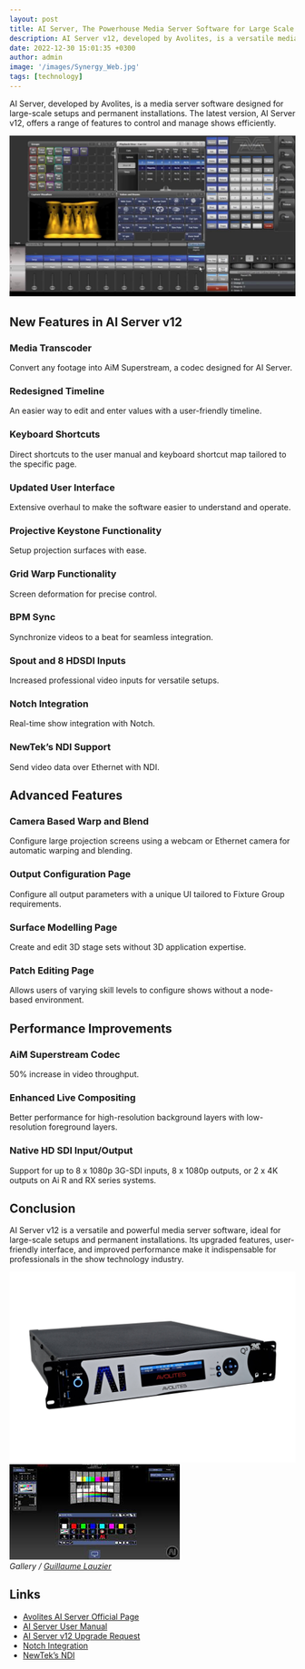 ```yaml
---
layout: post
title: AI Server, The Powerhouse Media Server Software for Large Scale Shows
description: AI Server v12, developed by Avolites, is a versatile media server software for large-scale setups and permanent installations. It features a Media Transcoder, redesigned timeline, keyboard shortcuts, updated UI, and advanced functionalities like BPM Sync, Spout and HDSDI inputs, Notch integration, and NDI support. AI Server v12 offers improved performance and user-friendly interfaces for professional show management.
date: 2022-12-30 15:01:35 +0300
author: admin
image: '/images/Synergy_Web.jpg'
tags: [technology]
---
```


AI Server, developed by Avolites, is a media server software designed for large-scale setups and permanent installations. The latest version, AI Server v12, offers a range of features to control and manage shows efficiently.

![AI Server, The Powerhouse Media Server Software for Large Scale Shows](/images/maxresdefault.jpg)

## New Features in AI Server v12

### Media Transcoder
Convert any footage into AiM Superstream, a codec designed for AI Server.

### Redesigned Timeline
An easier way to edit and enter values with a user-friendly timeline.

### Keyboard Shortcuts
Direct shortcuts to the user manual and keyboard shortcut map tailored to the specific page.

### Updated User Interface
Extensive overhaul to make the software easier to understand and operate.

### Projective Keystone Functionality
Setup projection surfaces with ease.

### Grid Warp Functionality
Screen deformation for precise control.

### BPM Sync
Synchronize videos to a beat for seamless integration.

### Spout and 8 HDSDI Inputs
Increased professional video inputs for versatile setups.

### Notch Integration
Real-time show integration with Notch.

### NewTek’s NDI Support
Send video data over Ethernet with NDI.

## Advanced Features

### Camera Based Warp and Blend
Configure large projection screens using a webcam or Ethernet camera for automatic warping and blending.

### Output Configuration Page
Configure all output parameters with a unique UI tailored to Fixture Group requirements.

### Surface Modelling Page
Create and edit 3D stage sets without 3D application expertise.

### Patch Editing Page
Allows users of varying skill levels to configure shows without a node-based environment.

## Performance Improvements

### AiM Superstream Codec
50% increase in video throughput.

### Enhanced Live Compositing
Better performance for high-resolution background layers with low-resolution foreground layers.

### Native HD SDI Input/Output
Support for up to 8 x 1080p 3G-SDI inputs, 8 x 1080p outputs, or 2 x 4K outputs on Ai R and RX series systems.

## Conclusion
AI Server v12 is a versatile and powerful media server software, ideal for large-scale setups and permanent installations. Its upgraded features, user-friendly interface, and improved performance make it indispensable for professionals in the show technology industry.

<div class="gallery-box">
  <div class="gallery">
    <img src="/images/Q32.jpg" loading="lazy">
    <img src="/images/Unknown.jpg" loading="lazy">
  </div>
  <em>Gallery / <a href="https://www.guillaumelauzier.com" target="_blank">Guillaume Lauzier</a></em>
</div>

## Links
- [Avolites AI Server Official Page](https://www.avolites.com/products/media-server/ai-server)
- [AI Server User Manual](https://www.avolites.com/Portals/0/AI-Server-User-Manual-v12.pdf)
- [AI Server v12 Upgrade Request](https://www.avolites.com/software/ai-server-v12-upgrade)
- [Notch Integration](https://www.notch.one/)
- [NewTek’s NDI](https://www.newtek.com/ndi/)

